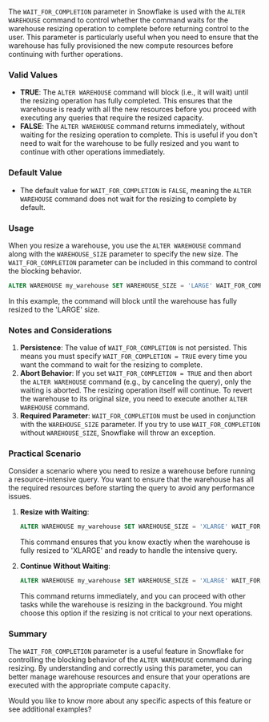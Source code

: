


The `WAIT_FOR_COMPLETION` parameter in Snowflake is used with the `ALTER WAREHOUSE` command to control whether the command waits for the warehouse resizing operation to complete before returning control to the user. This parameter is particularly useful when you need to ensure that the warehouse has fully provisioned the new compute resources before continuing with further operations.

### Valid Values

- **TRUE**: The `ALTER WAREHOUSE` command will block (i.e., it will wait) until the resizing operation has fully completed. This ensures that the warehouse is ready with all the new resources before you proceed with executing any queries that require the resized capacity.
- **FALSE**: The `ALTER WAREHOUSE` command returns immediately, without waiting for the resizing operation to complete. This is useful if you don't need to wait for the warehouse to be fully resized and you want to continue with other operations immediately.

### Default Value

- The default value for `WAIT_FOR_COMPLETION` is `FALSE`, meaning the `ALTER WAREHOUSE` command does not wait for the resizing to complete by default.

### Usage

When you resize a warehouse, you use the `ALTER WAREHOUSE` command along with the `WAREHOUSE_SIZE` parameter to specify the new size. The `WAIT_FOR_COMPLETION` parameter can be included in this command to control the blocking behavior.

```SQL
ALTER WAREHOUSE my_warehouse SET WAREHOUSE_SIZE = 'LARGE' WAIT_FOR_COMPLETION = TRUE;
```

In this example, the command will block until the warehouse has fully resized to the 'LARGE' size.

### Notes and Considerations

1. **Persistence**: The value of `WAIT_FOR_COMPLETION` is not persisted. This means you must specify `WAIT_FOR_COMPLETION = TRUE` every time you want the command to wait for the resizing to complete.
2. **Abort Behavior**: If you set `WAIT_FOR_COMPLETION = TRUE` and then abort the `ALTER WAREHOUSE` command (e.g., by canceling the query), only the waiting is aborted. The resizing operation itself will continue. To revert the warehouse to its original size, you need to execute another `ALTER WAREHOUSE` command.
3. **Required Parameter**: `WAIT_FOR_COMPLETION` must be used in conjunction with the `WAREHOUSE_SIZE` parameter. If you try to use `WAIT_FOR_COMPLETION` without `WAREHOUSE_SIZE`, Snowflake will throw an exception.

### Practical Scenario

Consider a scenario where you need to resize a warehouse before running a resource-intensive query. You want to ensure that the warehouse has all the required resources before starting the query to avoid any performance issues.

1. **Resize with Waiting**:
    
    ```SQL
    ALTER WAREHOUSE my_warehouse SET WAREHOUSE_SIZE = 'XLARGE' WAIT_FOR_COMPLETION = TRUE;
    ```
    
    This command ensures that you know exactly when the warehouse is fully resized to 'XLARGE' and ready to handle the intensive query.
    
2. **Continue Without Waiting**:
    
    ```SQL
    ALTER WAREHOUSE my_warehouse SET WAREHOUSE_SIZE = 'XLARGE' WAIT_FOR_COMPLETION = FALSE;
    ```
    
    This command returns immediately, and you can proceed with other tasks while the warehouse is resizing in the background. You might choose this option if the resizing is not critical to your next operations.
    

### Summary

The `WAIT_FOR_COMPLETION` parameter is a useful feature in Snowflake for controlling the blocking behavior of the `ALTER WAREHOUSE` command during resizing. By understanding and correctly using this parameter, you can better manage warehouse resources and ensure that your operations are executed with the appropriate compute capacity.

Would you like to know more about any specific aspects of this feature or see additional examples?